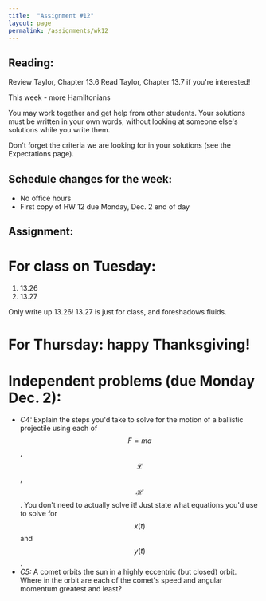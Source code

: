 ```yaml
---
title:  "Assignment #12"
layout: page
permalink: /assignments/wk12
---
```


## Reading:  
Review Taylor, Chapter 13.6
Read Taylor, Chapter 13.7 if you're interested!

This week - more Hamiltonians

You may work together and get help from other students. Your solutions must be written in your own words, without looking at someone else's solutions while you write them.

Don't forget the criteria we are looking for in your solutions (see the Expectations page).

## Schedule changes for the week:
 - No office hours
 - First copy of HW 12 due Monday, Dec. 2 end of day

## Assignment:
# For class on Tuesday:

1. 13.26
2. 13.27

Only write up 13.26! 13.27 is just for class, and foreshadows fluids.

# For Thursday: happy Thanksgiving!

# Independent problems (due Monday Dec. 2):
 - *C4:* Explain the steps you'd take to solve for the motion of a ballistic projectile using each of $$F=ma$$, $$\mathcal{L}$$, $$\mathcal{H}$$. You don't need to actually solve it! Just state what equations you'd use to solve for $$x(t)$$ and $$y(t)$$.
 - *C5:* A comet orbits the sun in a highly eccentric (but closed) orbit. Where in the orbit are each of the comet's speed and angular momentum greatest and least?
